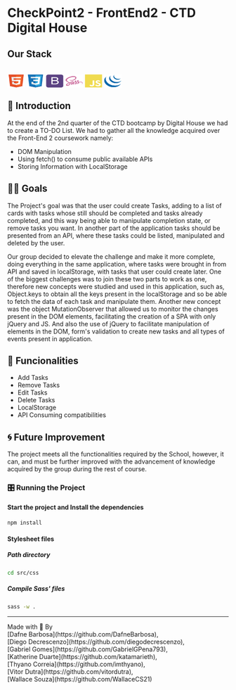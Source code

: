 # CheckPoint2 - FrontEnd2 - CTD Digital House

## Our Stack
<div style="display: inline_block"><br>
  <img align="center" alt="HTML" height="30" width="40" src="https://raw.githubusercontent.com/devicons/devicon/master/icons/html5/html5-original.svg">
  <img align="center" alt="CSS" height="30" width="40" src="https://raw.githubusercontent.com/devicons/devicon/master/icons/css3/css3-original.svg">
  <img align="center" alt="Bootstrap" height="30" width="40" src="https://raw.githubusercontent.com/devicons/devicon/master/icons/bootstrap/bootstrap-plain.svg">
  <img align="center" alt="Sass" height="30" width="40" src="https://github.com/devicons/devicon/blob/master/icons/sass/sass-original.svg"> 
  <img align="center" alt="JS" height="30" width="40" src="https://raw.githubusercontent.com/devicons/devicon/master/icons/javascript/javascript-plain.svg">
  <img align="center" alt="jQuery" height="30" width="40" src="https://github.com/devicons/devicon/blob/master/icons/jquery/jquery-plain.svg">
</div>

## 📖 Introduction

At the end of the 2nd quarter of the CTD bootcamp by Digital House we had to create a TO-DO List. 
We had to gather all the knowledge acquired over the Front-End 2 coursework namely:
- DOM Manipulation
- Using fetch() to consume public available APIs
- Storing Information with LocalStorage

## 👨‍🎤 Goals
The Project's goal was that the user could create Tasks, adding to a list of cards with tasks whose still
should be completed and tasks already completed, and this way being able to manipulate completion state, or remove tasks you want. In another part of the application
tasks should be presented from an API, where these tasks could be listed, manipulated and deleted by the user.


Our group decided to elevate the challenge and make it more complete, doing everything in the same application, where tasks were brought in from API and saved in localStorage, with tasks that user could create later.
One of the biggest challenges was to join these two parts to work as one, therefore new concepts were studied and used in this application, such as, Object.keys to obtain all the keys present in the localStorage and so be able to fetch the data of each task and manipulate them. Another new concept was the object
MutationObserver that allowed us to monitor the changes present in the DOM elements, facilitating the creation of a SPA with only jQuery and JS.
And also the use of jQuery to facilitate manipulation of elements in the DOM, form's validation to create new tasks and all types of events present in application.

## 🎯 Funcionalities
- Add Tasks
- Remove Tasks
- Edit Tasks
- Delete Tasks
- LocalStorage
- API Consuming compatibilities

## 🌀 Future Improvement

The project meets all the functionalities required by the School, however, it can, and must be further improved with the advancement of knowledge acquired by the group during the rest of course.

### 🎛 Running the Project

#### Start the project and Install the dependencies

```bash
npm install
```

#### Stylesheet files
##### Path directory
```bash
cd src/css
```
##### Compile Sass' files
```bash
sass -w .
```
<hr>
Made with 💜 By <br>
[Dafne Barbosa](https://github.com/DafneBarbosa),<br>
[Diego Decrescenzo](https://github.com/diegodecrescenzo),<br>  
[Gabriel Gomes](https://github.com/GabrielGPena793),<br> 
[Katherine Duarte](https://github.com/katamarieth),<br>
[Thyano Correia](https://github.com/imthyano),<br>
[Vitor Dutra](https://github.com/vitordutra),<br>
[Wallace Souza](https://github.com/WallaceCS21)
